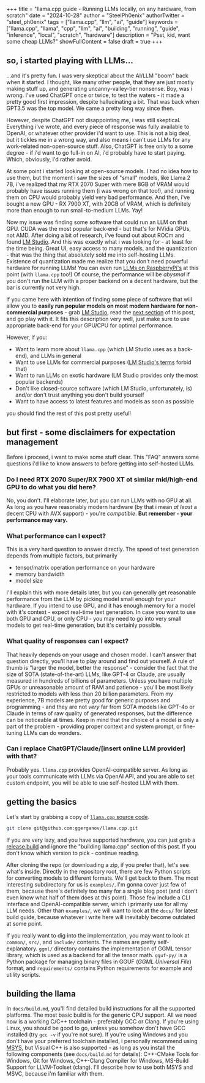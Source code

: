 +++
title = "llama.cpp guide - Running LLMs locally, on any hardware, from scratch"
date = "2024-10-28"
author = "SteelPh0enix"
authorTwitter = "steel_ph0enix"
tags = \["llama.cpp", "llm", "ai", "guide"\]
keywords = \["llama.cpp", "llama", "cpp", "llm", "ai", "building", "running", "guide", "inference", "local", "scratch", "hardware"\]
description = "Psst, kid, want some cheap LLMs?"
showFullContent = false
draft = true
+++

## so, i started playing with LLMs...

...and it's pretty fun.
I was very skeptical about the AI/LLM "boom" back when it started.
I thought, like many other people, that they are just mostly making stuff up, and generating uncanny-valley-tier nonsense.
Boy, was i wrong.
I've used ChatGPT once or twice, to test the waters - it made a pretty good first impression, despite hallucinating a bit.
That was back when GPT3.5 was the top model. We came a pretty long way since then.

However, despite ChatGPT not disappointing me, i was still skeptical.
Everything i've wrote, and every piece of response was fully available to OpenAI, or whatever other provider i'd want to use.
This is not a big deal, but it tickles me in a wrong way, and also means i can't use LLMs for any work-related non-open-source stuff.
Also, ChatGPT is free only to a some degree - if i'd want to go full-in on AI, i'd probably have to start paying.
Which, obviously, i'd rather avoid.

At some point i started looking at open-source models.
I had no idea how to use them, but the moment i saw the sizes of "small" models, like Llama 2 7B, i've realized that my RTX 2070 Super with mere 8GB of VRAM would probably have issues running them (i was wrong on that too!), and running them on CPU would probably yield very bad performance.
And then, i've bought a new GPU - RX 7900 XT, with 20GB of VRAM, which is definitely more than enough to run small-to-medium LLMs.
Yay!

Now my issue was finding some software that could run an LLM on that GPU.
CUDA was the most popular back-end - but that's for NVidia GPUs, not AMD.
After doing a bit of research, i've found out about ROCm and found [LM Studio](https://lmstudio.ai/).
And this was exactly what i was looking for - at least for the time being.
Great UI, easy access to many models, and the quantization - that was the thing that absolutely sold me into self-hosting LLMs.
Existence of quantization made me realize that you don't need powerful hardware for running LLMs!
You can even run [LLMs on RaspberryPi's](https://www.reddit.com/r/raspberry_pi/comments/1ati2ki/how_to_run_a_large_language_model_llm_on_a/) at this point (with `llama.cpp` too!)
Of course, the performance will be *abysmal* if you don't run the LLM with a proper backend on a decent hardware, but the bar is currently not very high.

If you came here with intention of finding some piece of software that will allow you to **easily run popular models on most modern hardware for non-commercial purposes** - grab [LM Studio](https://lmstudio.ai/), read the [next section](#but-first---some-disclaimers-for-expectation-management) of this post, and go play with it.
It fits this description very well, just make sure to use appropriate back-end for your GPU/CPU for optimal performance.

However, if you:

- Want to learn more about `llama.cpp` (which LM Studio uses as a back-end), and LLMs in general
- Want to use LLMs for commercial purposes ([LM Studio's terms](https://lmstudio.ai/terms) forbid that)
- Want to run LLMs on exotic hardware (LM Studio provides only the most popular backends)
- Don't like closed-source software (which LM Studio, unfortunately, is) and/or don't trust anything you don't build yourself
- Want to have access to latest features and models as soon as possible

you should find the rest of this post pretty useful!

## but first - some disclaimers for expectation management

Before i proceed, i want to make some stuff clear.
This "FAQ" answers some questions i'd like to know answers to before getting into self-hosted LLMs.

### Do I need RTX 2070 Super/RX 7900 XT ot similar mid/high-end GPU to do what you did here?

No, you don't.
I'll elaborate later, but you can run LLMs with no GPU at all.
As long as you have reasonably modern hardware (by that i mean *at least* a decent CPU with AVX support) - you're *compatible*.
**But remember - your performance may vary.**

### What performance can I expect?

This is a very hard question to answer directly.
The speed of text generation depends from multiple factors, but primarily

- tensor/matrix operation performance on your hardware
- memory bandwidth
- model size

I'll explain this with more details later, but you can generally get reasonable performance from the LLM by picking model small enough for your hardware.
If you intend to use GPU, and it has enough memory for a model with it's context - expect real-time text generation.
In case you want to use both GPU and CPU, or only CPU - you may need to go into very small models to get real-time generation, but it's certainly possible.

### What quality of responses can I expect?

That heavily depends on your usage and chosen model.
I can't answer that question directly, you'll have to play around and find out yourself.
A rule of thumb is "larger the model, better the response" - consider the fact that the size of SOTA (state-of-the-art) LLMs, like GPT-4 or Claude, are usually measured in hundreds of billions of parameters.
Unless you have multiple GPUs or unreasonable amount of RAM and patience - you'll be most likely restricted to models with less than 20 billion parameters.
From my experience, 7B models are pretty good for generic purposes and programming - and they are not *very* far from SOTA models like GPT-4o or Claude in terms of raw quality of generated responses, but the difference can be noticeable at times.
Keep in mind that the choice of a model is only a part of the problem - providing proper context and system prompt, or fine-tuning LLMs can do wonders.

### Can i replace ChatGPT/Claude/\[insert online LLM provider\] with that?

Probably yes.
`llama.cpp` provides OpenAI-compatible server.
As long as your tools communicate with LLMs via OpenAI API, and you are able to set custom endpoint, you will be able to use self-hosted LLM with them.

## getting the basics

Let's start by grabbing a copy of [`llama.cpp` source code](https://github.com/ggerganov/llama.cpp).

```sh
git clone git@github.com:ggerganov/llama.cpp.git
```

If you are very lazy, and you have supported hardware, you can just grab a [release build](https://github.com/ggerganov/llama.cpp/releases) and ignore the "building llama.cpp" section of this post.
If you don't know which version to pick - continue reading.

After cloning the repo (or downloading a zip, if you prefer that), let's see what's inside.
Directly in the repository root, there are few Python scripts for converting models to different formats.
We'll get back to them.
The most interesting subdirectory for us is `examples/`.
I'm gonna cover just few of them, because there's definitely too many for a single blog post (and i don't even know what half of them does at this point).
Those few include a CLI interface and OpenAI-compatible server, which i primarily use for all my LLM needs.
Other than `examples/`, we will want to look at the `docs/` for latest build guide, because whatever i write here will inevitably become outdated at some point.

If you really want to dig into the implementation, you may want to look at `common/`, `src/`, and `include/` contents.
The names are pretty self-explanatory.
`ggml/` directory contains the implementation of GGML tensor library, which is used as a backend for all the tensor math.
`gguf-py/` is a Python package for managing binary files in GGUF (*GGML Universal File*) format, and `requirements/` contains Python requirements for example and utility scripts.

## building the llama

In `docs/build.md`, you'll find detailed build instructions for all the supported platforms.
The most basic build is for the generic CPU support.
All we need now is a working C/C++ toolchain - preferably GCC or Clang.
If you're using Linux, you should be good to go, unless you somehow don't have GCC installed (try `gcc -v` if you're not sure).
If you're using Windows and you don't have your preferred toolchain installed, i personally recommend using [MSYS](https://www.msys2.org/), but Visual C++ is also supported - as long as you install the following components (see `docs/build.md` for details): C++-CMake Tools for Windows, Git for Windows, C++-Clang Compiler for Windows, MS-Build Support for LLVM-Toolset (clang).
I'll describe how to use both MSYS and MSVC, because i'm familiar with them.
